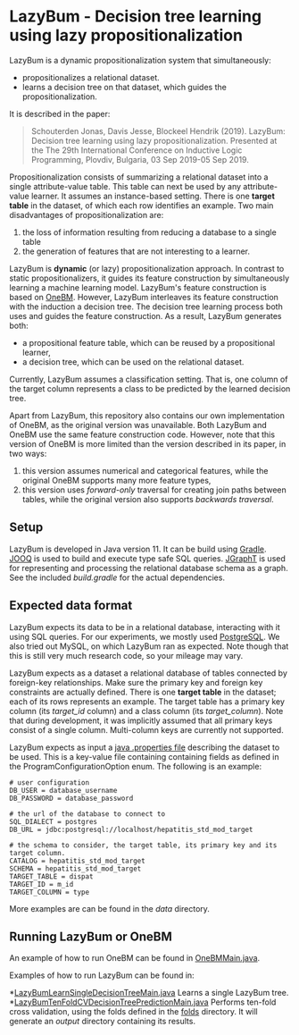 # LazyBum - Decision tree learning using lazy propositionalization

LazyBum is a dynamic propositionalization system that simultaneously:
 * propositionalizes a relational dataset.
 * learns a decision tree on that dataset, which guides the propositionalization.
 
It is described in the paper:
> Schouterden Jonas, Davis Jesse, Blockeel Hendrik (2019). LazyBum: Decision tree learning using lazy propositionalization. Presented at the The 29th International Conference on Inductive Logic Programming, Plovdiv, Bulgaria, 03 Sep 2019-05 Sep 2019. 


Propositionalization consists of summarizing a relational dataset into a single attribute-value table. This table can next be used by any attribute-value learner. 
It assumes an instance-based setting. There is one **target table** in the dataset, of which each row identifies an example. Two main disadvantages of propositionalization are:
1. the loss of information resulting from reducing a database to a single table
2. the generation of features that are not interesting to a learner.

LazyBum is **dynamic** (or lazy) propositionalization approach. In contrast to static propositionalizers, it guides its feature construction by simultaneously learning a machine learning model.
LazyBum's feature construction is based on [OneBM](https://arxiv.org/abs/1706.00327). However, LazyBum interleaves its feature construction with the induction a decision tree. 
The decision tree learning process both uses and guides the feature construction.
As a result, LazyBum generates both:
* a propositional feature table, which can be reused by a propositional learner,
* a decision tree, which can be used on the relational dataset.

Currently, LazyBum assumes a classification setting. That is, one column of the target column represents a class to be predicted by the learned decision tree.

Apart from LazyBum, this repository also contains our own implementation of OneBM, as the original version was unavailable. Both LazyBum and OneBM use the same feature construction code.
However, note that this version of OneBM is more limited than the version described in its paper, in two ways:
1. this version assumes numerical and categorical features, while the original OneBM supports many more feature types,
2. this version uses *forward-only* traversal for creating join paths between tables, while the original version also supports *backwards traversal*.

## Setup

LazyBum is developed in Java version 11. It can be build using [Gradle](https://gradle.org/). [JOOQ](https://www.jooq.org/) is used to build and execute type safe SQL queries.
[JGraphT](https://jgrapht.org/) is used for representing and processing the relational database schema as a graph.
See the included *build.gradle* for the actual dependencies. 

## Expected data format
LazyBum expects its data to be in a relational database, interacting with it using SQL queries. For our experiments, we mostly used [PostgreSQL](https://www.postgresql.org/).
We also tried out MySQL, on which LazyBum ran as expected. Note though that this is still very much research code, so your mileage may vary.

LazyBum expects as a dataset a relational database of tables connected by foreign-key relationships. Make sure the primary key and foreign key constraints are actually defined.
There is one **target table** in the dataset; each of its rows represents an example. The target table has a primary key column (its *target_id* column) and a class column (its *target_column*). 
Note that during development, it was implicitly assumed that all primary keys consist of a single column. Multi-column keys are currently not supported.

LazyBum expects as input a [java .properties file](https://en.wikipedia.org/wiki/.properties) describing the dataset to be used. This is a key-value file containing containing fields as defined in the ProgramConfigurationOption enum. The following is an example:
```properties
# user configuration
DB_USER = database_username
DB_PASSWORD = database_password

# the url of the database to connect to
SQL_DIALECT = postgres
DB_URL = jdbc:postgresql://localhost/hepatitis_std_mod_target

# the schema to consider, the target table, its primary key and its target column.
CATALOG = hepatitis_std_mod_target
SCHEMA = hepatitis_std_mod_target
TARGET_TABLE = dispat
TARGET_ID = m_id
TARGET_COLUMN = type
```
More examples are can be found in the *data* directory.

## Running LazyBum or OneBM
An example of how to run OneBM can be found in [OneBMMain.java](src/main/java/onebm/OneBMMain.java).

Examples of how to run LazyBum can be found in:

*[LazyBumLearnSingleDecisionTreeMain.java](src/main/java/lazybum/main/LazyBumLearnSingleDecisionTreeMain.java) Learns a single LazyBum tree.
*[LazyBumTenFoldCVDecisionTreePredictionMain.java](rc/main/java/lazybum/main/LazyBumTenFoldCVDecisionTreePredictionMain.java) Performs ten-fold cross validation, using the folds defined in the [folds](folds) directory. It will generate an *output* directory containing its results.




